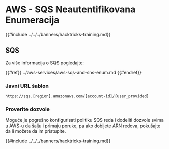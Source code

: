 # AWS - SQS Neautentifikovana Enumeracija

{{#include ../../../banners/hacktricks-training.md}}

## SQS

Za više informacija o SQS pogledajte:

{{#ref}}
../aws-services/aws-sqs-and-sns-enum.md
{{#endref}}

### Javni URL šablon
```
https://sqs.[region].amazonaws.com/[account-id]/{user_provided}
```
### Proverite dozvole

Moguće je pogrešno konfigurisati politiku SQS reda i dodeliti dozvole svima u AWS-u da šalju i primaju poruke, pa ako dobijete ARN redova, pokušajte da li možete da im pristupite.

{{#include ../../../banners/hacktricks-training.md}}
